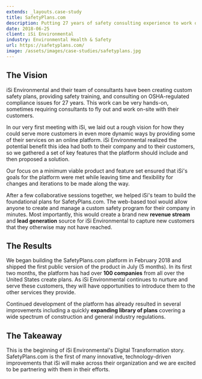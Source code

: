 ```yaml
---
extends: _layouts.case-study
title: SafetyPlans.com
description: Putting 27 years of safety consulting experience to work online, through an always-on web platform.
date: 2018-06-25
client: iSi Environmental
industry: Environmental Health & Safety
url: https://safetyplans.com/
image: /assets/images/case-studies/safetyplans.jpg
---
```


## The Vision

iSi Environmental and their team of consultants have been creating custom safety plans, providing safety training, and consulting on OSHA-regulated compliance issues for 27 years. This work can be very hands-on, sometimes requiring consultants to fly out and work on-site with their customers.

In our very first meeting with iSi, we laid out a rough vision for how they could serve more customers in even more dynamic ways by providing some of their services on an online platform. iSi Environmental realized the potential benefit this idea had both to their company and to their customers, so we gathered a set of key features that the platform should include and then proposed a solution.

Our focus on a minimum viable product and feature set ensured that iSi's goals for the platform were met while leaving time and flexibility for changes and iterations to be made along the way.

After a few collaborative sessions together, we helped iSi's team to build the foundational plans for SafetyPlans.com. The web-based tool would allow anyone to create and manage a custom safety program for their company in minutes. Most importantly, this would create a brand new **revenue stream** and **lead generation** source for iSi Environmental to capture new customers that they otherwise may not have reached.

## The Results

We began building the SafetyPlans.com platform in February 2018 and shipped the first public version of the product in July (5 months). In its first two months, the platform has had over **100 companies** from all over the United States create plans. As iSi Environmental continues to nurture and serve these customers, they will have opportunities to introduce them to the other services they provide.

Continued development of the platform has already resulted in several improvements including a quickly **expanding library of plans** covering a wide spectrum of construction and general industry regulations.

## The Takeaway

This is the beginning of iSi Environmental's Digital Transformation story. SafetyPlans.com is the first of many innovative, technology-driven improvements that iSi will make across their organization and we are excited to be partnering with them in their efforts.
